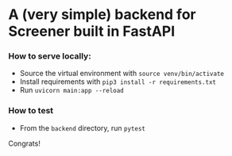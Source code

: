 # A (very simple) backend for Screener built in FastAPI

### How to serve locally:
- Source the virtual environment with `source venv/bin/activate`
- Install requirements with `pip3 install -r requirements.txt`
- Run `uvicorn main:app --reload`

### How to test
- From the `backend` directory, run `pytest`

Congrats!